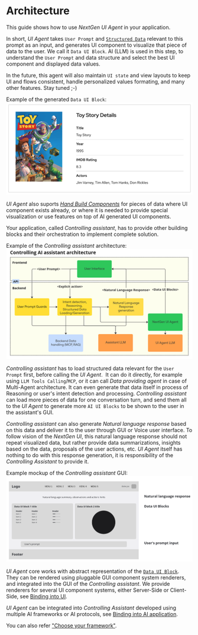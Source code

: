 # Architecture

This guide shows how to use *NextGen UI Agent* in your application.

In short, *UI Agent* takes `User Prompt` and [`Structured Data`](./input_data.md) relevant to this prompt as an input, and generates UI component to visualize that piece of data to the user. We call it `Data UI Block`. AI (LLM) is used in this step, to understand the `User Prompt` and data structure and select the best UI component and displayed data values. 

In the future, this agent will also maintain `UI state` and view layouts to keep UI and flows consistent, handle personalized values formating, and many other features. Stay tuned ;-)

Example of the generated `Data UI Block`:
![Example of the Data UI Block](../img/data_ui_block_card.png "Example of the Data UI Block")

*UI Agent* also suports [*Hand Build Components*](data_ui_blocks/hand_build_components.md) for pieces of data where UI component exists already, or where 
it is needed to provide special visualization or use features on top of
AI generated UI components.

Your application, called *Controlling assistant*, has to provide other building blocks and their orchestration to implement complete solution.

Example of the *Controlling assistant* architecture:
![Example of the Controlling assistant architecture](../img/architecture_assistant_flow.jpg "Example of the Controlling assistant architecture")

*Controlling assistant* has to load structured data relevant for the `User Prompt` first, before calling the *UI Agent*. 
It can do it directly, for example using `LLM Tools Calling`/`MCP`, or it can call *Data providing agent* in case 
of Multi-Agent architecture. It can even generate that data itself in process of Reasoning or user's intent detection and processing.
*Controlling assistant* can load more pieces of data for one conversation turn, and send them all to the *UI Agent* to generate 
more `AI UI Blocks` to be shown to the user in the assistant's GUI.

*Controlling assistant* can also generate *Natural language response* based on this data and deliver it to the user through GUI or Voice user interface.
To follow vision of the *NextGen UI*, this natural language response should not repeat visualized data, but rather provide 
data summarizations, insights based on the data, proposals of the user actions, etc.
*UI Agent* itself has nothing to do with this response generation, it is responsibility of the *Controlling Assistant* to provide it.

Example mockup of the *Controlling assistant* GUI:
![Example mockup of the Controlling assistant GUI](../img/architecture_gui_mockup.png "Example mockup of the Controlling assistant GUI")

*UI Agent* core works with abstract representation of the [`Data UI Block`](data_ui_blocks/index.md). 
They can be rendered using pluggable GUI component system renderers, and integrated into the GUI of the *Controlling assistant*. 
We provide renderers for several UI component systems, either Server-Side or Client-Side, see [Binding into UI](renderer/index.md).

*UI Agent* can be integrated into *Controlling Assistant* developed using multiple AI frameworks or AI protocols, see [Binding into AI application](ai_apps_binding/index.md).

You can also refer ["Choose your framework"](../installation.md).
